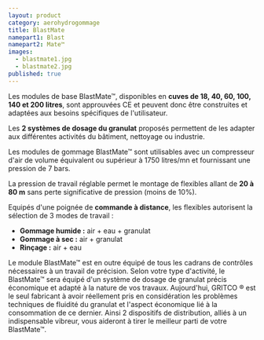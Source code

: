 ```yaml
---
layout: product
category: aerohydrogommage
title: BlastMate
namepart1: Blast
namepart2: Mate™
images: 
  - blastmate1.jpg
  - blastmate2.jpg
published: true
---
```


Les modules de base <span class="text-brand-1">Blast</span><span class="text-brand-2">Mate™</span>, disponibles en <strong>cuves de 18, 40, 60, 100, 140 et 200 litres</strong>, sont approuvées CE et peuvent donc être construites et adaptées aux besoins spécifiques de l'utilisateur.

Les **2 systèmes de dosage du granulat** proposés permettent de les adapter aux différentes activités du bâtiment, nettoyage ou industrie.

Les modules de gommage <span class="text-brand-1">Blast</span><span class="text-brand-2">Mate™</span> sont utilisables avec un compresseur d'air de volume équivalent ou supérieur à 1750 litres/mn et fournissant une pression de 7 bars.

La pression de travail réglable permet le montage de flexibles allant de <strong>20 à 80 m</strong> sans perte significative de pression (moins de 10%).

Equipés d'une poignée de **commande à distance**, les flexibles autorisent la sélection de 3 modes de travail :

* **Gommage humide :** air + eau + granulat
* **Gommage à sec :** air + granulat
* **Rinçage :** air + eau 


Le module <span class="text-brand-1">Blast</span><span class="text-brand-2">Mate™</span> est en outre équipé de tous les cadrans de contrôles nécessaires à un travail de précision.
Selon votre type d'activité, le <span class="text-brand-1">Blast</span><span class="text-brand-2">Mate™</span> sera équipé d'un système de dosage de granulat précis économique et adapté à la nature de vos travaux. Aujourd'hui, GRITCO ® est le seul fabricant à avoir réellement pris en considération les problèmes techniques de fluidité du granulat et l'aspect économique lié à la consommation de ce dernier. Ainsi 2 dispositifs de distribution, alliés à un indispensable vibreur, vous aideront à tirer le meilleur parti de votre <span class="text-brand-1">Blast</span><span class="text-brand-2">Mate™</span>.